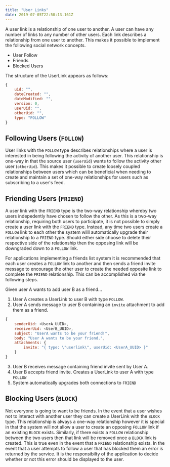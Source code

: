 ```yaml
---
title: "User Links"
date: 2019-07-05T22:50:13.161Z
---
```


A user link is a relationship of one user to another. A user can have any number of links to any number of other users. Each link describes a relationship from one user to another. This makes it possible to implement the following social network concepts.

-   User Follow
-   Friends
-   Blocked Users

The structure of the UserLink appears as follows:

```javascript
{
    uid: "",
    dateCreated: "",
    dateModified: "",
    version: 0,
    userUid: "",
    otherUid: "",
    type: "FOLLOW"
}
```

## Following Users (`FOLLOW`)

User links with the `FOLLOW` type describes relationships where a user is interested in being following the activity of another user. This relationship is one-way in that the source user (`userUid`) wants to follow the activity other user (`otherUid`). This makes it possible to create loosely coupled relationships between users which can be beneficial when needing to create and maintain a set of one-way relationships for users such as subscribing to a user's feed.

## Friending Users (`FRIEND`)

A user link with the `FRIEND` type is the two-way relationship whereby two users indepedently have chosen to follow the other. As this is a two-way relationship, requiring both users to participate, it is not possible to simply create a user link with the `FRIEND` type. Instead, any time two users create a `FOLLOW` link to each other the system willl automatically upgrade their relationship to a `FRIEND` type. Should either side choose to delete their respective side of the relationship then the opposing link will be downgraded down to a `FOLLOW` link.

For applications implementing a friends list system it is recommended that each user creates a `FOLLOW` link to another and then sends a friend invite message to encourage the other user to create the needed opposite link to complete the `FRIEND` relationship. This can be accomplished via the following steps.

Given user A wants to add user B as a friend...

1. User A creates a UserLink to user B with type `FOLLOW`.
2. User A sends message to user B containing an `invite` attachment to add them as a friend.

```javascript
{
    senderUid: <UserA_UUID>,
    receiverUid: <UserB_UUID>,
    subject: "UserA wants to be your friend!",
    body: "User A wants to be your friend.",
    attachments: {
        invite: "{ type: \"userlink\", userUid: <UserA_UUID> }"
    }
}
```

3. User B receives message containing friend invite sent by User A.
4. User B accepts friend invite. Creates a UserLink to user A with type `FOLLOW`
5. System automatically upgrades both connections to `FRIEND`

## Blocking Users (`BLOCK`)

Not everyone is going to want to be friends. In the event that a user wishes not to interact with another user they can create a UserLink with the `BLOCK` type. This relationship is always a one-way relationship however it is special in that the system will not allow a user to create an opposing `FOLLOW` link if an existing `BLOCK` exists. Similarly, if there exists a `FOLLOW` relationship between the two users then that link will be removed once a `BLOCK` link is created. This is true even in the event that a `FRIEND` relationship exists. In the event that a user attempts to follow a user that has blocked them an error is returned by the service. It is the responsibilty of the application to decide whether or not this error should be displayed to the user.
